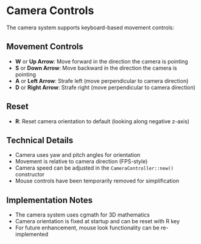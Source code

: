 # Camera Controls

The camera system supports keyboard-based movement controls:

## Movement Controls
- **W** or **Up Arrow**: Move forward in the direction the camera is pointing
- **S** or **Down Arrow**: Move backward in the direction the camera is pointing  
- **A** or **Left Arrow**: Strafe left (move perpendicular to camera direction)
- **D** or **Right Arrow**: Strafe right (move perpendicular to camera direction)

## Reset
- **R**: Reset camera orientation to default (looking along negative z-axis)

## Technical Details
- Camera uses yaw and pitch angles for orientation
- Movement is relative to camera direction (FPS-style)
- Camera speed can be adjusted in the `CameraController::new()` constructor
- Mouse controls have been temporarily removed for simplification

## Implementation Notes
- The camera system uses cgmath for 3D mathematics
- Camera orientation is fixed at startup and can be reset with R key
- For future enhancement, mouse look functionality can be re-implemented
